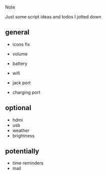 
> [!NOTE]
> Just some script ideas and todos I jotted down

## general

* icons fix

* volume
* battery
* wifi
* jack port
* charging port

## optional

* hdmi
* usb
* weather
* brightness

## potentially

* time reminders
* mail
